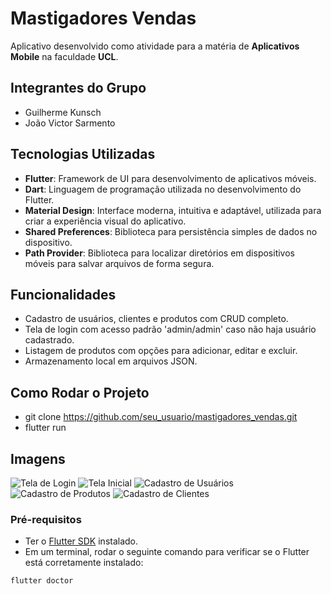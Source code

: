 # Mastigadores Vendas

Aplicativo desenvolvido como atividade para a matéria de **Aplicativos Mobile** na faculdade **UCL**.

## Integrantes do Grupo
- Guilherme Kunsch
- João Victor Sarmento

## Tecnologias Utilizadas
- **Flutter**: Framework de UI para desenvolvimento de aplicativos móveis.
- **Dart**: Linguagem de programação utilizada no desenvolvimento do Flutter.
- **Material Design**: Interface moderna, intuitiva e adaptável, utilizada para criar a experiência visual do aplicativo.
- **Shared Preferences**: Biblioteca para persistência simples de dados no dispositivo.
- **Path Provider**: Biblioteca para localizar diretórios em dispositivos móveis para salvar arquivos de forma segura.

## Funcionalidades
- Cadastro de usuários, clientes e produtos com CRUD completo.
- Tela de login com acesso padrão 'admin/admin' caso não haja usuário cadastrado.
- Listagem de produtos com opções para adicionar, editar e excluir.
- Armazenamento local em arquivos JSON.

## Como Rodar o Projeto
- git clone https://github.com/seu_usuario/mastigadores_vendas.git
- flutter run

## Imagens
![Tela de Login](./assets/tela_login.jpeg)
![Tela Inicial](./assets/tela_inicial.jpeg)
![Cadastro de Usuários](./assets/cadastro_usuario.jpeg)
![Cadastro de Produtos](./assets/cadastro_produto.jpeg.jpeg)
![Cadastro de Clientes](./assets/cadastro_cliente.jpeg.jpeg)

### Pré-requisitos
- Ter o [Flutter SDK](https://flutter.dev/docs/get-started/install) instalado.
- Em um terminal, rodar o seguinte comando para verificar se o Flutter está corretamente instalado:

```bash
flutter doctor
